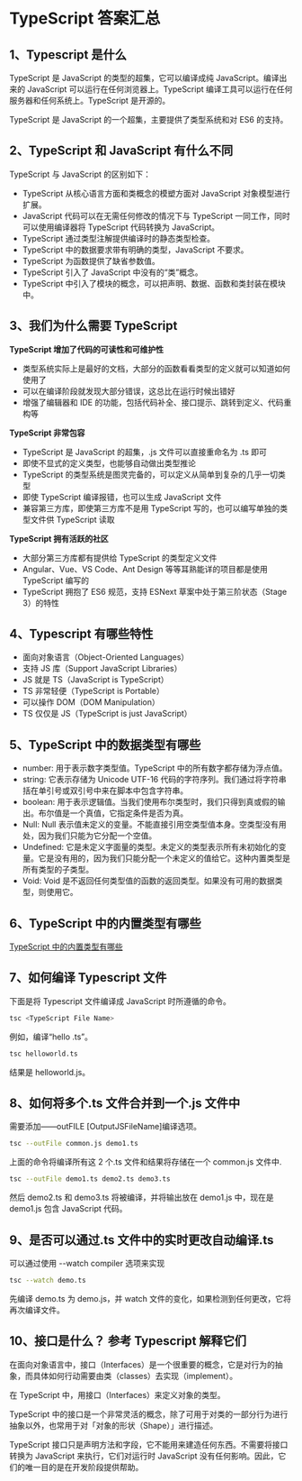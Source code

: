 # TypeScript 答案汇总

## 1、Typescript 是什么

TypeScript 是 JavaScript 的类型的超集，它可以编译成纯 JavaScript。编译出来的 JavaScript 可以运行在任何浏览器上。TypeScript 编译工具可以运行在任何服务器和任何系统上。TypeScript 是开源的。

TypeScript 是 JavaScript 的一个超集，主要提供了类型系统和对 ES6 的支持。

## 2、TypeScript 和 JavaScript 有什么不同

TypeScript 与 JavaScript 的区别如下：

- TypeScript 从核心语言方面和类概念的模塑方面对 JavaScript 对象模型进行扩展。
- JavaScript 代码可以在无需任何修改的情况下与 TypeScript 一同工作，同时可以使用编译器将 TypeScript 代码转换为 JavaScript。
- TypeScript 通过类型注解提供编译时的静态类型检查。
- TypeScript 中的数据要求带有明确的类型，JavaScript 不要求。
- TypeScript 为函数提供了缺省参数值。
- TypeScript 引入了 JavaScript 中没有的“类”概念。
- TypeScript 中引入了模块的概念，可以把声明、数据、函数和类封装在模块中。

## 3、我们为什么需要 TypeScript

<b>TypeScript 增加了代码的可读性和可维护性</b>

- 类型系统实际上是最好的文档，大部分的函数看看类型的定义就可以知道如何使用了
- 可以在编译阶段就发现大部分错误，这总比在运行时候出错好
- 增强了编辑器和 IDE 的功能，包括代码补全、接口提示、跳转到定义、代码重构等

<b>TypeScript 非常包容</b>

- TypeScript 是 JavaScript 的超集，.js 文件可以直接重命名为 .ts 即可
- 即使不显式的定义类型，也能够自动做出类型推论
- TypeScript 的类型系统是图灵完备的，可以定义从简单到复杂的几乎一切类型
- 即使 TypeScript 编译报错，也可以生成 JavaScript 文件
- 兼容第三方库，即使第三方库不是用 TypeScript 写的，也可以编写单独的类型文件供 TypeScript 读取

<b>TypeScript 拥有活跃的社区</b>

- 大部分第三方库都有提供给 TypeScript 的类型定义文件
- Angular、Vue、VS Code、Ant Design 等等耳熟能详的项目都是使用 TypeScript 编写的
- TypeScript 拥抱了 ES6 规范，支持 ESNext 草案中处于第三阶状态（Stage 3）的特性

## 4、Typescript 有哪些特性

- 面向对象语言（Object-Oriented Languages）
- 支持 JS 库（Support JavaScript Libraries）
- JS 就是 TS（JavaScript is TypeScript）
- TS 非常轻便（TypeScript is Portable）
- 可以操作 DOM（DOM Manipulation）
- TS 仅仅是 JS（TypeScript is just JavaScript）

## 5、TypeScript 中的数据类型有哪些

- number: 用于表示数字类型值。TypeScript 中的所有数字都存储为浮点值。
- string: 它表示存储为 Unicode UTF-16 代码的字符序列。我们通过将字符串括在单引号或双引号中来在脚本中包含字符串。
- boolean: 用于表示逻辑值。当我们使用布尔类型时，我们只得到真或假的输出。布尔值是一个真值，它指定条件是否为真。
- Null: Null 表示值未定义的变量。不能直接引用空类型值本身。空类型没有用处，因为我们只能为它分配一个空值。
- Undefined: 它是未定义字面量的类型。未定义的类型表示所有未初始化的变量。它是没有用的，因为我们只能分配一个未定义的值给它。这种内置类型是所有类型的子类型。
- Void: Void 是不返回任何类型值的函数的返回类型。如果没有可用的数据类型，则使用它。

## 6、TypeScript 中的内置类型有哪些

[TypeScript 中的内置类型有哪些](https://github.com/kaisa911/DailyInterviewQuestion/blob/master/Answer/TypeScript/TypeScript%E4%B8%AD%E7%9A%84%E5%86%85%E7%BD%AE%E7%B1%BB%E5%9E%8B%E6%9C%89%E5%93%AA%E4%BA%9B.md)

## 7、如何编译 Typescript 文件

下面是将 Typescript 文件编译成 JavaScript 时所遵循的命令。

```bash
tsc <TypeScript File Name>
```

例如，编译“hello .ts”。

```bash
tsc helloworld.ts
```

结果是 helloworld.js。

## 8、如何将多个.ts 文件合并到一个.js 文件中

需要添加——outFILE [OutputJSFileName]编译选项。

```bash
tsc --outFile common.js demo1.ts
```

上面的命令将编译所有这 2 个.ts 文件和结果将存储在一个 common.js 文件中.

```bash
tsc --outFile demo1.ts demo2.ts demo3.ts
```

然后 demo2.ts 和 demo3.ts 将被编译，并将输出放在 demo1.js 中，现在是 demo1.js 包含 JavaScript 代码。

## 9、是否可以通过.ts 文件中的实时更改自动编译.ts

可以通过使用 --watch compiler 选项来实现

```bash
tsc --watch demo.ts
```

先编译 demo.ts 为 demo.js，并 watch 文件的变化，如果检测到任何更改，它将再次编译文件。

## 10、接口是什么？ 参考 Typescript 解释它们

在面向对象语言中，接口（Interfaces）是一个很重要的概念，它是对行为的抽象，而具体如何行动需要由类（classes）去实现（implement）。

在 TypeScript 中，用接口（Interfaces）来定义对象的类型。

TypeScript 中的接口是一个非常灵活的概念，除了可用于对类的一部分行为进行抽象以外，也常用于对「对象的形状（Shape）」进行描述。

TypeScript 接口只是声明方法和字段，它不能用来建造任何东西。不需要将接口转换为 JavaScript 来执行，它们对运行时 JavaScript 没有任何影响。因此，它们的唯一目的是在开发阶段提供帮助。
